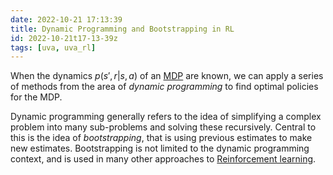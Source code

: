 ```yaml
---
date: 2022-10-21 17:13:39
title: Dynamic Programming and Bootstrapping in RL
id: 2022-10-21t17-13-39z
tags: [uva, uva_rl]
---
```


When the dynamics $p(s', r | s, a)$ of an [MDP](./2022-10-21t12-12-18z.md) are
known, we can apply a series of methods from the area of _dynamic programming_
to find optimal policies for the MDP.

Dynamic programming generally refers to the idea of simplifying a complex
problem into many sub-problems and solving these recursively. Central to this is
the idea of _bootstrapping_, that is using previous estimates to make new
estimates. Bootstrapping is not limited to the dynamic programming context, and
is used in many other approaches to
[Reinforcement learning](./2022-10-20t15-15-55z.md).
